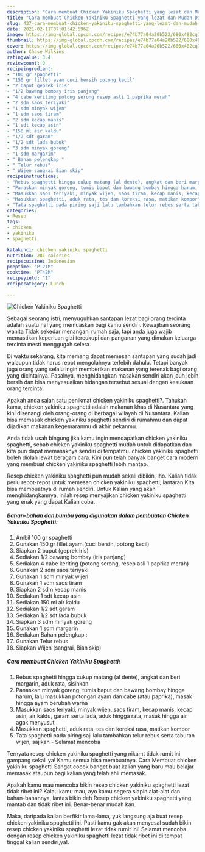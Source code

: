 ```yaml
---
description: "Cara membuat Chicken Yakiniku Spaghetti yang lezat dan Mudah Dibuat"
title: "Cara membuat Chicken Yakiniku Spaghetti yang lezat dan Mudah Dibuat"
slug: 437-cara-membuat-chicken-yakiniku-spaghetti-yang-lezat-dan-mudah-dibuat
date: 2021-02-11T07:01:42.596Z
image: https://img-global.cpcdn.com/recipes/e74b77a04a20b522/680x482cq70/chicken-yakiniku-spaghetti-foto-resep-utama.jpg
thumbnail: https://img-global.cpcdn.com/recipes/e74b77a04a20b522/680x482cq70/chicken-yakiniku-spaghetti-foto-resep-utama.jpg
cover: https://img-global.cpcdn.com/recipes/e74b77a04a20b522/680x482cq70/chicken-yakiniku-spaghetti-foto-resep-utama.jpg
author: Chase Wilkins
ratingvalue: 3.4
reviewcount: 9
recipeingredient:
- "100 gr spaghetti"
- "150 gr fillet ayam cuci bersih potong kecil"
- "2 baput geprek iris"
- "1/2 bawang bombay iris panjang"
- "4 cabe keriting potong serong resep asli 1 paprika merah"
- "2 sdm saos teriyaki"
- "1 sdm minyak wijen"
- "1 sdm saos tiram"
- "2 sdm kecap manis"
- "1 sdt kecap asin"
- "150 ml air kaldu"
- "1/2 sdt garam"
- "1/2 sdt lada bubuk"
- "3 sdm minyak goreng"
- "1 sdm margarin"
- " Bahan pelengkap "
- " Telur rebus"
- " Wijen sangrai Bian skip"
recipeinstructions:
- "Rebus spaghetti hingga cukup matang (al dente), angkat dan beri margarin, aduk rata, sisihkan"
- "Panaskan minyak goreng, tumis baput dan bawang bombay hingga harum, lalu masukkan potongan ayam dan cabe (atau paprika), masak hingga ayam berubah warna"
- "Masukkan saos teriyaki, minyak wijen, saos tiram, kecap manis, kecap asin, air kaldu, garam serta lada, aduk hingga rata, masak hingga air agak menyusut"
- "Masukkan spaghetti, aduk rata, tes dan koreksi rasa, matikan kompor"
- "Tata spaghetti pada piring saji lalu tambahkan telur rebus serta taburan wijen, sajikan Selamat mencoba"
categories:
- Resep
tags:
- chicken
- yakiniku
- spaghetti

katakunci: chicken yakiniku spaghetti 
nutrition: 281 calories
recipecuisine: Indonesian
preptime: "PT21M"
cooktime: "PT42M"
recipeyield: "1"
recipecategory: Lunch

---
```



![Chicken Yakiniku Spaghetti](https://img-global.cpcdn.com/recipes/e74b77a04a20b522/680x482cq70/chicken-yakiniku-spaghetti-foto-resep-utama.jpg)

Sebagai seorang istri, menyuguhkan santapan lezat bagi orang tercinta adalah suatu hal yang memuaskan bagi kamu sendiri. Kewajiban seorang  wanita Tidak sekedar menangani rumah saja, tapi anda juga wajib memastikan keperluan gizi tercukupi dan panganan yang dimakan keluarga tercinta mesti menggugah selera.

Di waktu  sekarang, kita memang dapat memesan santapan yang sudah jadi walaupun tidak harus repot mengolahnya terlebih dahulu. Tetapi banyak juga orang yang selalu ingin memberikan makanan yang terenak bagi orang yang dicintainya. Pasalnya, menghidangkan masakan sendiri akan jauh lebih bersih dan bisa menyesuaikan hidangan tersebut sesuai dengan kesukaan orang tercinta. 



Apakah anda salah satu penikmat chicken yakiniku spaghetti?. Tahukah kamu, chicken yakiniku spaghetti adalah makanan khas di Nusantara yang kini disenangi oleh orang-orang di berbagai wilayah di Nusantara. Kalian bisa memasak chicken yakiniku spaghetti sendiri di rumahmu dan dapat dijadikan makanan kegemaranmu di akhir pekanmu.

Anda tidak usah bingung jika kamu ingin mendapatkan chicken yakiniku spaghetti, sebab chicken yakiniku spaghetti mudah untuk didapatkan dan kita pun dapat memasaknya sendiri di tempatmu. chicken yakiniku spaghetti boleh diolah lewat beragam cara. Kini pun telah banyak banget cara modern yang membuat chicken yakiniku spaghetti lebih mantap.

Resep chicken yakiniku spaghetti pun mudah sekali dibikin, lho. Kalian tidak perlu repot-repot untuk memesan chicken yakiniku spaghetti, lantaran Kita bisa membuatnya di rumah sendiri. Untuk Kalian yang akan menghidangkannya, inilah resep menyajikan chicken yakiniku spaghetti yang enak yang dapat Kalian coba.

<!--inarticleads1-->

##### Bahan-bahan dan bumbu yang digunakan dalam pembuatan Chicken Yakiniku Spaghetti:

1. Ambil 100 gr spaghetti
1. Gunakan 150 gr fillet ayam (cuci bersih, potong kecil)
1. Siapkan 2 baput (geprek iris)
1. Sediakan 1/2 bawang bombay (iris panjang)
1. Sediakan 4 cabe keriting (potong serong, resep asli 1 paprika merah)
1. Gunakan 2 sdm saos teriyaki
1. Gunakan 1 sdm minyak wijen
1. Gunakan 1 sdm saos tiram
1. Siapkan 2 sdm kecap manis
1. Sediakan 1 sdt kecap asin
1. Sediakan 150 ml air kaldu
1. Sediakan 1/2 sdt garam
1. Sediakan 1/2 sdt lada bubuk
1. Siapkan 3 sdm minyak goreng
1. Gunakan 1 sdm margarin
1. Sediakan  Bahan pelengkap :
1. Gunakan  Telur rebus
1. Siapkan  Wijen (sangrai, Bian skip)




<!--inarticleads2-->

##### Cara membuat Chicken Yakiniku Spaghetti:

1. Rebus spaghetti hingga cukup matang (al dente), angkat dan beri margarin, aduk rata, sisihkan
1. Panaskan minyak goreng, tumis baput dan bawang bombay hingga harum, lalu masukkan potongan ayam dan cabe (atau paprika), masak hingga ayam berubah warna
1. Masukkan saos teriyaki, minyak wijen, saos tiram, kecap manis, kecap asin, air kaldu, garam serta lada, aduk hingga rata, masak hingga air agak menyusut
1. Masukkan spaghetti, aduk rata, tes dan koreksi rasa, matikan kompor
1. Tata spaghetti pada piring saji lalu tambahkan telur rebus serta taburan wijen, sajikan - Selamat mencoba




Ternyata resep chicken yakiniku spaghetti yang nikamt tidak rumit ini gampang sekali ya! Kamu semua bisa membuatnya. Cara Membuat chicken yakiniku spaghetti Sangat cocok banget buat kalian yang baru mau belajar memasak ataupun bagi kalian yang telah ahli memasak.

Apakah kamu mau mencoba bikin resep chicken yakiniku spaghetti lezat tidak ribet ini? Kalau kamu mau, ayo kamu segera siapin alat-alat dan bahan-bahannya, lantas bikin deh Resep chicken yakiniku spaghetti yang mantab dan tidak ribet ini. Benar-benar mudah kan. 

Maka, daripada kalian berfikir lama-lama, yuk langsung aja buat resep chicken yakiniku spaghetti ini. Pasti kamu gak akan menyesal sudah bikin resep chicken yakiniku spaghetti lezat tidak rumit ini! Selamat mencoba dengan resep chicken yakiniku spaghetti lezat tidak ribet ini di tempat tinggal kalian sendiri,ya!.

